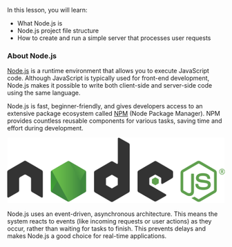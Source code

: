 In this lesson, you will learn:
- What Node.js is
- Node.js project file structure
- How to create and run a simple server that processes user requests

### About Node.js
[Node.js](https://nodejs.org) is a runtime environment that allows you to execute JavaScript code.
Although JavaScript is typically used for front-end development, 
Node.js makes it possible to write both client-side and server-side code using the same language.

Node.js is fast, beginner-friendly, and gives developers access to an extensive package ecosystem called [NPM](https://www.npmjs.com/) (Node Package Manager).
NPM provides countless reusable components for various tasks, saving time and effort during development.

<div style="text-align: center ">
<img src="images/nodejs.svg">
</div>

Node.js uses an event-driven, asynchronous architecture. 
This means the system reacts to events (like incoming requests or user actions)
as they occur, rather than waiting for tasks to finish. 
This prevents delays and makes Node.js a good choice for real-time applications.

<style>
img {
  display: inline !important;
}
</style>
